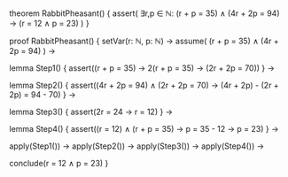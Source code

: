 theorem RabbitPheasant() {
  assert(
    ∃r,p ∈ ℕ: (r + p = 35) ∧ (4r + 2p = 94) → (r = 12 ∧ p = 23)
  )
}

proof RabbitPheasant() {
  setVar(r: ℕ, p: ℕ) →
  assume(
    (r + p = 35) ∧ (4r + 2p = 94)
  ) →
  
  lemma Step1() {
    assert((r + p = 35) → 2(r + p = 35) → (2r + 2p = 70))
  } →
  
  lemma Step2() {
    assert((4r + 2p = 94) ∧ (2r + 2p = 70) → (4r + 2p) - (2r + 2p) = 94 - 70)
  } →
  
  lemma Step3() {
    assert(2r = 24 → r = 12)
  } →
  
  lemma Step4() {
    assert((r = 12) ∧ (r + p = 35) → p = 35 - 12 → p = 23)
  } →
  
  apply(Step1()) →
  apply(Step2()) →
  apply(Step3()) →
  apply(Step4()) →
  
  conclude(r = 12 ∧ p = 23)
}